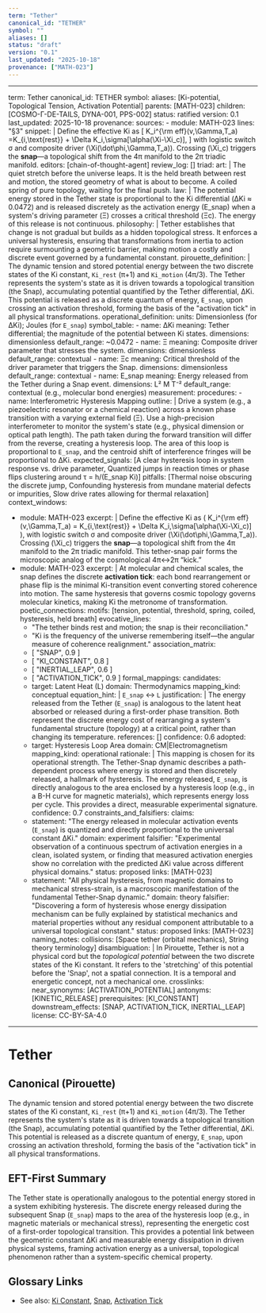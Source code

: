 ```yaml
---
term: "Tether"
canonical_id: "TETHER"
symbol: ""
aliases: []
status: "draft"
version: "0.1"
last_updated: "2025-10-18"
provenance: ["MATH-023"]
---
```


---
term: Tether
canonical_id: TETHER
symbol: 
aliases: [Ki-potential, Topological Tension, Activation Potential]
parents: [MATH-023]
children: [COSMO-Γ-DE-TAILS, DYNA-001, PPS-002]
status: ratified
version: 0.1
last_updated: 2025-10-18
provenance:
  sources:
    - module: MATH-023
      lines: "§3"
      snippet: |
        Define the effective Ki as
        \[
        K_i^{\rm eff}(v,\Gamma,T_a)
        =K_{i,\text{rest}}
        + \Delta K_i\,\sigma[\alpha(\Xi-\Xi_c)],
        \]
        with logistic switch σ and composite driver \(\Xi(\dot\phi,\Gamma,T_a)\).
        Crossing \(\Xi_c\) triggers the **snap**—a topological shift from the 4π manifold to the 2π triadic manifold.
  editors: [chain-of-thought-agent]
  review_log: []
triad:
  art: |
    The quiet stretch before the universe leaps. It is the held breath between rest and motion, the stored geometry of what is about to become. A coiled spring of pure topology, waiting for the final push.
  law: |
    The potential energy stored in the Tether state is proportional to the Ki differential (ΔKi ≈ 0.0472) and is released discretely as the activation energy (E_snap) when a system's driving parameter (Ξ) crosses a critical threshold (Ξc). The energy of this release is not continuous.
  philosophy: |
    Tether establishes that change is not gradual but builds as a hidden topological stress. It enforces a universal hysteresis, ensuring that transformations from inertia to action require surmounting a geometric barrier, making motion a costly and discrete event governed by a fundamental constant.
pirouette_definition: |
  The dynamic tension and stored potential energy between the two discrete states of the Ki constant, `Ki_rest` (π+1) and `Ki_motion` (4π/3). The Tether represents the system's state as it is driven towards a topological transition (the Snap), accumulating potential quantified by the Tether differential, ΔKi. This potential is released as a discrete quantum of energy, `E_snap`, upon crossing an activation threshold, forming the basis of the "activation tick" in all physical transformations.
operational_definition:
  units: Dimensionless (for ΔKi); Joules (for `E_snap`)
  symbol_table:
    - name: ΔKi
      meaning: Tether differential; the magnitude of the potential between Ki states.
      dimensions: dimensionless
      default_range: ~0.0472
    - name: Ξ
      meaning: Composite driver parameter that stresses the system.
      dimensions: dimensionless
      default_range: contextual
    - name: Ξc
      meaning: Critical threshold of the driver parameter that triggers the Snap.
      dimensions: dimensionless
      default_range: contextual
    - name: E_snap
      meaning: Energy released from the Tether during a Snap event.
      dimensions: L² M T⁻²
      default_range: contextual (e.g., molecular bond energies)
  measurement:
    procedures:
      - name: Interferometric Hysteresis Mapping
        outline: |
          Drive a system (e.g., a piezoelectric resonator or a chemical reaction) across a known phase transition with a varying external field (Ξ). Use a high-precision interferometer to monitor the system's state (e.g., physical dimension or optical path length). The path taken during the forward transition will differ from the reverse, creating a hysteresis loop. The area of this loop is proportional to `E_snap`, and the centroid shift of interference fringes will be proportional to ΔKi.
        expected_signals: [A clear hysteresis loop in system response vs. drive parameter, Quantized jumps in reaction times or phase flips clustering around τ = h/(E_snap Ki)]
        pitfalls: [Thermal noise obscuring the discrete jump, Confounding hysteresis from mundane material defects or impurities, Slow drive rates allowing for thermal relaxation]
context_windows:
  - module: MATH-023
    excerpt: |
      Define the effective Ki as \( K_i^{\rm eff}(v,\Gamma,T_a) = K_{i,\text{rest}} + \Delta K_i\,\sigma[\alpha(\Xi-\Xi_c)] \), with logistic switch σ and composite driver \(\Xi(\dot\phi,\Gamma,T_a)\). Crossing \(\Xi_c\) triggers the **snap**—a topological shift from the 4π manifold to the 2π triadic manifold. This tether-snap pair forms the microscopic analog of the cosmological 4π↔2π “kick.”
  - module: MATH-023
    excerpt: |
      At molecular and chemical scales, the snap defines the discrete **activation tick**: each bond rearrangement or phase flip is the minimal Ki-transition event converting stored coherence into motion. The same hysteresis that governs cosmic topology governs molecular kinetics, making Ki the metronome of transformation.
poetic_connections:
  motifs: [tension, potential, threshold, spring, coiled, hysteresis, held breath]
  evocative_lines:
    - "The tether binds rest and motion; the snap is their reconciliation."
    - "Ki is the frequency of the universe remembering itself—the angular measure of coherence realignment."
  association_matrix:
    - [ "SNAP", 0.9 ]
    - [ "KI_CONSTANT", 0.8 ]
    - [ "INERTIAL_LEAP", 0.6 ]
    - [ "ACTIVATION_TICK", 0.9 ]
formal_mappings:
  candidates:
    - target: Latent Heat (L)
      domain: Thermodynamics
      mapping_kind: conceptual
      equation_hint: |
        `E_snap` ↔ `L`
      justification: |
        The energy released from the Tether (`E_snap`) is analogous to the latent heat absorbed or released during a first-order phase transition. Both represent the discrete energy cost of rearranging a system's fundamental structure (topology) at a critical point, rather than changing its temperature.
      references: []
      confidence: 0.6
  adopted:
    - target: Hysteresis Loop Area
      domain: CM|Electromagnetism
      mapping_kind: operational
      rationale: |
        This mapping is chosen for its operational strength. The Tether-Snap dynamic describes a path-dependent process where energy is stored and then discretely released, a hallmark of hysteresis. The energy released, `E_snap`, is directly analogous to the area enclosed by a hysteresis loop (e.g., in a B-H curve for magnetic materials), which represents energy loss per cycle. This provides a direct, measurable experimental signature.
      confidence: 0.7
constraints_and_falsifiers:
  claims:
    - statement: "The energy released in molecular activation events (`E_snap`) is quantized and directly proportional to the universal constant ΔKi."
      domain: experiment
      falsifier: "Experimental observation of a continuous spectrum of activation energies in a clean, isolated system, or finding that measured activation energies show no correlation with the predicted ΔKi value across different physical domains."
      status: proposed
      links: [MATH-023]
    - statement: "All physical hysteresis, from magnetic domains to mechanical stress-strain, is a macroscopic manifestation of the fundamental Tether-Snap dynamic."
      domain: theory
      falsifier: "Discovering a form of hysteresis whose energy dissipation mechanism can be fully explained by statistical mechanics and material properties without any residual component attributable to a universal topological constant."
      status: proposed
      links: [MATH-023]
naming_notes:
  collisions: [Space tether (orbital mechanics), String theory terminology]
  disambiguation: |
    In Pirouette, Tether is not a physical cord but the *topological potential* between the two discrete states of the Ki constant. It refers to the 'stretching' of this potential before the 'Snap', not a spatial connection. It is a temporal and energetic concept, not a mechanical one.
crosslinks:
  near_synonyms: [ACTIVATION_POTENTIAL]
  antonyms: [KINETIC_RELEASE]
  prerequisites: [KI_CONSTANT]
  downstream_effects: [SNAP, ACTIVATION_TICK, INERTIAL_LEAP]
license: CC-BY-SA-4.0
---

# Tether

## Canonical (Pirouette)
The dynamic tension and stored potential energy between the two discrete states of the Ki constant, `Ki_rest` (π+1) and `Ki_motion` (4π/3). The Tether represents the system's state as it is driven towards a topological transition (the Snap), accumulating potential quantified by the Tether differential, ΔKi. This potential is released as a discrete quantum of energy, `E_snap`, upon crossing an activation threshold, forming the basis of the "activation tick" in all physical transformations.

## EFT-First Summary
The Tether state is operationally analogous to the potential energy stored in a system exhibiting hysteresis. The discrete energy released during the subsequent Snap (`E_snap`) maps to the area of the hysteresis loop (e.g., in magnetic materials or mechanical stress), representing the energetic cost of a first-order topological transition. This provides a potential link between the geometric constant ΔKi and measurable energy dissipation in driven physical systems, framing activation energy as a universal, topological phenomenon rather than a system-specific chemical property.

## Glossary Links
- See also: [Ki Constant](KI_CONSTANT), [Snap](SNAP), [Activation Tick](ACTIVATION_TICK)